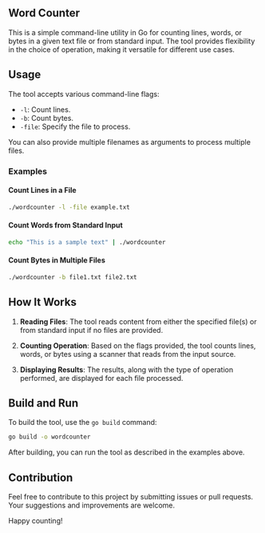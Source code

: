 ## Word Counter

This is a simple command-line utility in Go for counting lines, words, or bytes in a given text file or from standard input. The tool provides flexibility in the choice of operation, making it versatile for different use cases.

## Usage

The tool accepts various command-line flags:

- `-l`: Count lines.
- `-b`: Count bytes.
- `-file`: Specify the file to process.

You can also provide multiple filenames as arguments to process multiple files.

### Examples

#### Count Lines in a File
```bash
./wordcounter -l -file example.txt
```

#### Count Words from Standard Input
```bash
echo "This is a sample text" | ./wordcounter
```

#### Count Bytes in Multiple Files
```bash
./wordcounter -b file1.txt file2.txt
```

## How It Works

1. **Reading Files**: The tool reads content from either the specified file(s) or from standard input if no files are provided.

2. **Counting Operation**: Based on the flags provided, the tool counts lines, words, or bytes using a scanner that reads from the input source.

3. **Displaying Results**: The results, along with the type of operation performed, are displayed for each file processed.

## Build and Run

To build the tool, use the `go build` command:

```bash
go build -o wordcounter
```

After building, you can run the tool as described in the examples above.

## Contribution

Feel free to contribute to this project by submitting issues or pull requests. Your suggestions and improvements are welcome.

Happy counting!